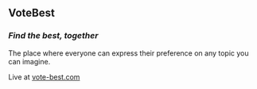 ## VoteBest

### _Find the best, together_

The place where everyone can express their preference on any topic you can imagine.

Live at [vote-best.com](vote-best.com)
